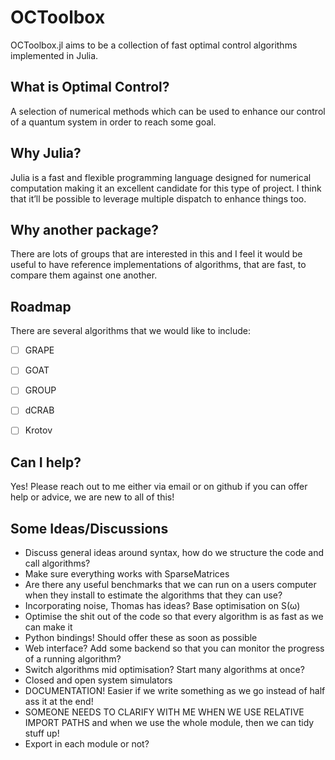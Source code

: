 # OCToolbox

OCToolbox.jl aims to be a collection of fast optimal control algorithms implemented in Julia.

## What is Optimal Control?

A selection of numerical methods which can be used to enhance our control of a quantum system in order to reach some goal.

## Why Julia?

Julia is a fast and flexible programming language designed for numerical computation making it an excellent candidate for this type of project. I think that it’ll be possible to leverage multiple dispatch to enhance things too.

## Why another package?

There are lots of groups that are interested in this and I feel it would be useful to have reference implementations of algorithms, that are fast, to compare them against one another.

## Roadmap

There are several algorithms that we would like to include:

- [ ] GRAPE
- [ ] GOAT
- [ ] GROUP
- [ ] dCRAB
- [ ] Krotov


## Can I help?

Yes! Please reach out to me either via email or on github if you can offer help or advice, we are new to all of this!

## Some Ideas/Discussions
 - Discuss general ideas around syntax, how do we structure the code and call algorithms?
 - Make sure everything works with SparseMatrices
 - Are there any useful benchmarks that we can run on a users computer when they install to estimate the algorithms that they can use?
 - Incorporating noise, Thomas has ideas? Base optimisation on S(ω)
 - Optimise the shit out of the code so that every algorithm is as fast as we can make it
 - Python bindings! Should offer these as soon as possible
 - Web interface? Add some backend so that you can monitor the progress of a running algorithm?
 - Switch algorithms mid optimisation? Start many algorithms at once?
 - Closed and open system simulators
 - DOCUMENTATION! Easier if we write something as we go instead of half ass it at the end!
 - SOMEONE NEEDS TO CLARIFY WITH ME WHEN WE USE RELATIVE IMPORT PATHS and when we use the whole module, then we can tidy stuff up!
 - Export in each module or not?
